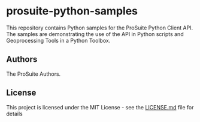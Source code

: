 # prosuite-python-samples
This repository contains Python samples for the ProSuite Python Client API. The samples are demonstrating the use of the API in Python scripts and Geoprocessing Tools in a Python Toolbox.

## Authors

The ProSuite Authors.

## License

This project is licensed under the MIT License - see the [LICENSE.md](LICENSE.md) file for details
